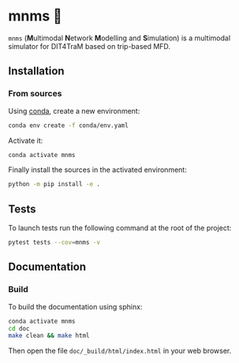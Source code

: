 # mnms :candy:

`mnms` (**M**ultimodal **N**etwork **M**odelling and **S**imulation) is a multimodal simulator for DIT4TraM based on trip-based MFD.

## Installation

### From sources

Using [conda](https://docs.conda.io/en/latest/miniconda.html), create a new environment:

````bash
conda env create -f conda/env.yaml
````

Activate it:
````bash
conda activate mnms
````

Finally install the sources in the activated environment:

````bash
python -m pip install -e .
````


## Tests

To launch tests run the following command at the root of the project:
```bash
pytest tests --cov=mnms -v
```


## Documentation

### Build

To build the documentation using sphinx:

```bash
conda activate mnms
cd doc
make clean && make html
```

Then open the file `doc/_build/html/index.html` in your web browser.
